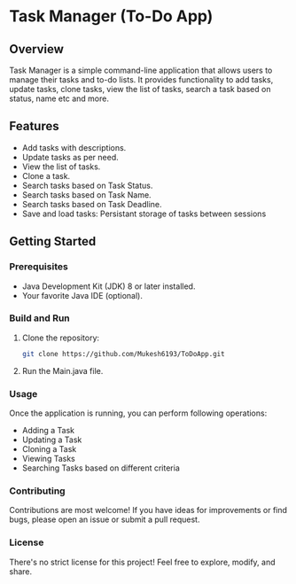 
# Task Manager (To-Do App)

## Overview

Task Manager is a simple command-line application that allows users to manage their tasks and to-do lists. It provides functionality to add tasks, update tasks, clone tasks, view the list of tasks, search a task based on status, name etc and more.

## Features

- Add tasks with descriptions.
- Update tasks as per need.
- View the list of tasks.
- Clone a task.
- Search tasks based on Task Status.
- Search tasks based on Task Name.
- Search tasks based on Task Deadline.
- Save and load tasks: Persistant storage of tasks between sessions

## Getting Started

### Prerequisites

- Java Development Kit (JDK) 8 or later installed.
- Your favorite Java IDE (optional).

### Build and Run

1. Clone the repository:

   ```bash
   git clone https://github.com/Mukesh6193/ToDoApp.git

2. Run the Main.java file.

### Usage 
Once the application is running, you can perform  following operations:
- Adding a Task
- Updating a Task
- Cloning a Task
- Viewing Tasks
- Searching Tasks based on different criteria

### Contributing
Contributions are most welcome! If you have ideas for improvements or find bugs, please open an issue or submit a pull request.

### License
There's no strict license for this project! Feel free to explore, modify, and share.
